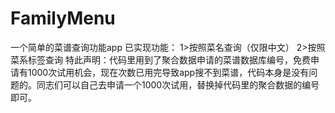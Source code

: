 # FamilyMenu
一个简单的菜谱查询功能app
已实现功能：
    1>按照菜名查询（仅限中文）
    2>按照菜系标签查询
特此声明：代码里用到了聚合数据申请的菜谱数据库编号，免费申请有1000次试用机会，现在次数已用完导致app搜不到菜谱，代码本身是没有问题的。同志们可以自己去申请一个1000次试用，替换掉代码里的聚合数据的编号即可。
